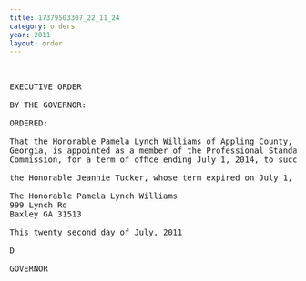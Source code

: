 ```yaml
---
title: 17379503307_22_11_24
category: orders
year: 2011
layout: order
---
```


<pre> 

EXECUTIVE ORDER

BY THE GOVERNOR:

ORDERED:

That the Honorable Pamela Lynch Williams of Appling County,
Georgia, is appointed as a member of the Professional Standards
Commission, for a term of ofﬁce ending July 1, 2014, to succeed

the Honorable Jeannie Tucker, whose term expired on July 1, 2011.

The Honorable Pamela Lynch Williams
999 Lynch Rd
Baxley GA 31513

This twenty second day of July, 2011

D

GOVERNOR

</pre>
